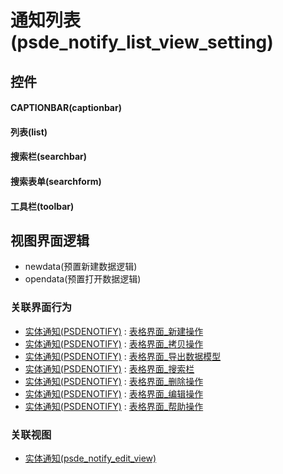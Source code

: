 # 通知列表(psde_notify_list_view_setting)  <!-- {docsify-ignore-all} -->




## 控件
#### CAPTIONBAR(captionbar)

#### 列表(list)

#### 搜索栏(searchbar)

#### 搜索表单(searchform)

#### 工具栏(toolbar)


## 视图界面逻辑
  * newdata(预置新建数据逻辑)
  * opendata(预置打开数据逻辑)


### 关联界面行为
  * [实体通知(PSDENOTIFY)](module/extension/PSDENotify) : [表格界面_新建操作](module/extension/PSDENotify#界面行为)
  * [实体通知(PSDENOTIFY)](module/extension/PSDENotify) : [表格界面_拷贝操作](module/extension/PSDENotify#界面行为)
  * [实体通知(PSDENOTIFY)](module/extension/PSDENotify) : [表格界面_导出数据模型](module/extension/PSDENotify#界面行为)
  * [实体通知(PSDENOTIFY)](module/extension/PSDENotify) : [表格界面_搜索栏](module/extension/PSDENotify#界面行为)
  * [实体通知(PSDENOTIFY)](module/extension/PSDENotify) : [表格界面_删除操作](module/extension/PSDENotify#界面行为)
  * [实体通知(PSDENOTIFY)](module/extension/PSDENotify) : [表格界面_编辑操作](module/extension/PSDENotify#界面行为)
  * [实体通知(PSDENOTIFY)](module/extension/PSDENotify) : [表格界面_帮助操作](module/extension/PSDENotify#界面行为)

### 关联视图
  * [实体通知(psde_notify_edit_view)](app/view/psde_notify_edit_view)

<script>
 const { createApp } = Vue
  createApp({
    data() {
      return {

      }
    }
  }).use(ElementPlus).mount('#app')
</script>